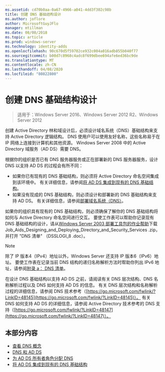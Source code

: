 ```yaml
---
ms.assetid: cd70b0aa-0a67-4966-a041-4dd3f302c98b
title: 创建 DNS 基础结构设计
ms.author: joflore
author: MicrosoftGuyJFlo
manager: mtillman
ms.date: 08/08/2018
ms.topic: article
ms.prod: windows-server
ms.technology: identity-adds
ms.openlocfilehash: 90c670d5f59702ce932c004a016adb855b040f77
ms.sourcegitcommit: b00d7c8968c4adc8f699dbee694afe6ed36bc9de
ms.translationtype: MT
ms.contentlocale: zh-CN
ms.lasthandoff: 04/08/2020
ms.locfileid: "80822800"
---
```

# <a name="creating-a-dns-infrastructure-design"></a>创建 DNS 基础结构设计

>适用于：Windows Server 2016、Windows Server 2012 R2、Windows Server 2012

创建 Active Directory 林和域设计后，必须设计域名系统（DNS）基础结构来支持 Active Directory 逻辑结构。 DNS 使用户可以使用友好名称，这些名称易于在 IP 网络上连接到计算机和其他资源。 Windows Server 2008 中的 Active Directory 域服务（AD DS）需要 DNS。  
  
根据你的组织是否已有 DNS 服务器服务或正在部署新的 DNS 服务器服务，设计 DNS 以支持 AD DS 的过程会有所不同：  
  
- 如果你已有现有的 DNS 基础结构，则必须将 Active Directory 命名空间集成到该环境中。 有关详细信息，请参阅[将 AD DS 集成到现有的 DNS 基础结构](../../ad-ds/plan/Integrating-AD-DS-into-an-Existing-DNS-Infrastructure.md)。  
- 如果没有现成的 DNS 基础结构，则必须设计和部署新的 DNS 基础结构来支持 AD DS。 有关详细信息，请参阅[部署域名系统（DNS）](https://go.microsoft.com/fwlink/?LinkId=93656)。  
  
如果你的组织具有现有的 DNS 基础结构，则必须确保了解你的 DNS 基础结构将如何与 Active Directory 命名空间进行交互。 要使工作表可以帮助你记录现有 DNS 基础结构的设计，请从[Windows Server 2003 部署工具包的作业帮助](https://go.microsoft.com/fwlink/?LinkID=102558)下载 Job_Aids_Designing_and_Deploying_Directory_and_Security_Services .zip，并打开 "DNS 清单" （DSSLOGI_8 .doc）。  
  
> [!NOTE]  
> 除了 IP 版本4（IPv4）地址以外，Windows Server 还支持 IP 版本6（IPv6）地址。 要使工作表在记录当前 DNS 结构的递归名称解析方法时帮助你列出 IPv6 地址，请参阅[附录 a： DNS 清单](../../ad-ds/plan/Appendix-A--DNS-Inventory.md)。
  
在设计 DNS 基础结构以支持 AD DS 之前，请阅读有关 DNS 层次结构、DNS 名称解析过程以及 DNS 如何支持 AD DS 的信息。 有关 DNS 层次结构和名称解析过程的详细信息，请参阅 DNS 技术参考（[https://go.microsoft.com/fwlink/?LinkID=48145](https://go.microsoft.com/fwlink/?LinkID=48145)）。 有关 DNS 如何支持 AD DS 的详细信息，请参阅 Active Directory 技术参考的 DNS 支持（[https://go.microsoft.com/fwlink/?LinkID=48147](https://go.microsoft.com/fwlink/?LinkID=48147)）。  
  
## <a name="in-this-section"></a>本部分内容  

- [查看 DNS 概念](../../ad-ds/plan/Reviewing-DNS-Concepts.md)  
- [DNS 和 AD DS](../../ad-ds/plan/DNS-and-AD-DS.md)  
- [为 AD DS 所有者角色分配 DNS](../../ad-ds/deploy/Assigning-the-DNS-for-AD-DS-Owner-Role.md)  
- [将 AD DS 集成到现有的 DNS 基础结构](../../ad-ds/plan/../../ad-ds/plan/Integrating-AD-DS-into-an-Existing-DNS-Infrastructure.md)  
